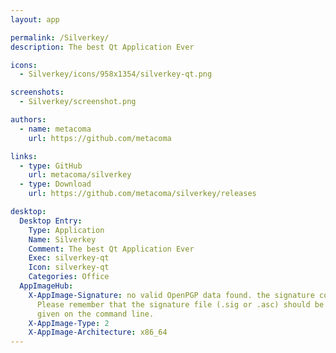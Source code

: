 ```yaml
---
layout: app

permalink: /Silverkey/
description: The best Qt Application Ever

icons:
  - Silverkey/icons/958x1354/silverkey-qt.png

screenshots:
  - Silverkey/screenshot.png

authors:
  - name: metacoma
    url: https://github.com/metacoma

links:
  - type: GitHub
    url: metacoma/silverkey
  - type: Download
    url: https://github.com/metacoma/silverkey/releases

desktop:
  Desktop Entry:
    Type: Application
    Name: Silverkey
    Comment: The best Qt Application Ever
    Exec: silverkey-qt
    Icon: silverkey-qt
    Categories: Office
  AppImageHub:
    X-AppImage-Signature: no valid OpenPGP data found. the signature could not be verified.
      Please remember that the signature file (.sig or .asc) should be the first file
      given on the command line.
    X-AppImage-Type: 2
    X-AppImage-Architecture: x86_64
---
```

